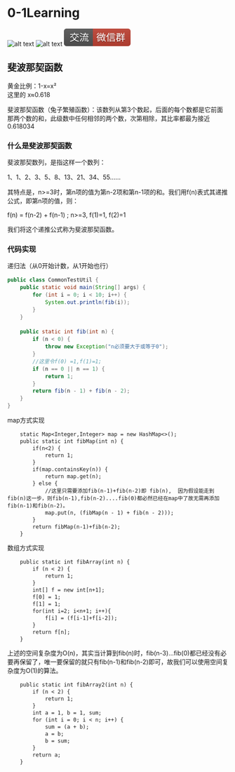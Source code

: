 # 0-1Learning

![alt text](../../static/common/svg/luoxiaosheng.svg "公众号")
![alt text](../../static/common/svg/luoxiaosheng_learning.svg "学习")
![alt text](../../static/common/svg/luoxiaosheng_wechat.svg "微信")


## 斐波那契函数
黄金比例：1-x=x²   
这里的 x≈0.618

斐波那契函数（兔子繁殖函数）：该数列从第3个数起，后面的每个数都是它前面那两个数的和，此级数中任何相邻的两个数，次第相除，其比率都最为接近0.618034


### 什么是斐波那契函数

斐波那契数列，是指这样一个数列：

1、1、2、3、5、8、13、21、34、55……

其特点是，n>=3时，第n项的值为第n-2项和第n-1项的和。我们用f(n)表式其递推公式，即第n项的值，则：

f(n) = f(n-2) + f(n-1) ; n>=3, f(1)=1, f(2)=1

我们将这个递推公式称为斐波那契函数。

### 代码实现
递归法（从0开始计数，从1开始也行）
```java
public class CommonTestUtil {
    public static void main(String[] args) {
        for (int i = 0; i < 10; i++) {
            System.out.println(fib(i));
        }
    }

    public static int fib(int n) {
        if (n < 0) {
            throw new Exception("n必须要大于或等于0");
        }
        //这里令f(0) =1,f(1)=1;
        if (n == 0 || n == 1) {
            return 1;
        }
        return fib(n - 1) + fib(n - 2);
    }
}
```
map方式实现
```
    static Map<Integer,Integer> map = new HashMap<>();
    public static int fibMap(int n) {
        if(n<2) {
            return 1;
        }
        if(map.containsKey(n)) {
            return map.get(n);
        } else {
            //这里只需要添加fib(n-1)+fib(n-2)即 fib(n),  因为假设能走到fib(n)这一步，则fib(n-1),fib(n-2)....fib(0)都必然已经在map中了故无需再添加fib(n-1)和fib(n-2)。
            map.put(n, (fibMap(n - 1) + fib(n - 2)));
        }
        return fibMap(n-1)+fib(n-2);
    }
```
数组方式实现
```
    public static int fibArray(int n) {
        if (n < 2) {
            return 1;
        }
        int[] f = new int[n+1];
        f[0] = 1;
        f[1] = 1;
        for(int i=2; i<n+1; i++){
            f[i] = (f[i-1]+f[i-2]);
        }
        return f[n];
    }
```
上述的空间复杂度为O(n)，其实当计算到fib(n)时，fib(n-3)…fib(0)都已经没有必要再保留了，唯一要保留的就只有fib(n-1)和fib(n-2)即可，故我们可以使用空间复杂度为O(1)的算法。
```
    public static int fibArray2(int n) {
        if (n < 2) {
            return 1;
        }
        int a = 1, b = 1, sum;
        for (int i = 0; i < n; i++) {
            sum = (a + b);
            a = b;
            b = sum;
        }
        return a;
    }
```

